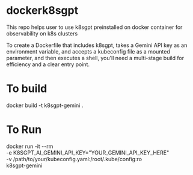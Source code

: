# dockerk8sgpt
This repo helps user to use k8sgpt preinstalled on docker container for observability on k8s clusters 

To create a Dockerfile that includes k8sgpt, takes a Gemini API key as an environment variable, and accepts a kubeconfig file as a mounted parameter, and then executes a shell, you'll need a multi-stage build for efficiency and a clear entry point.

# To build
docker build -t k8sgpt-gemini .
# To Run
docker run -it --rm \
  -e K8SGPT_AI_GEMINI_API_KEY="YOUR_GEMINI_API_KEY_HERE" \
  -v /path/to/your/kubeconfig.yaml:/root/.kube/config:ro \
  k8sgpt-gemini
